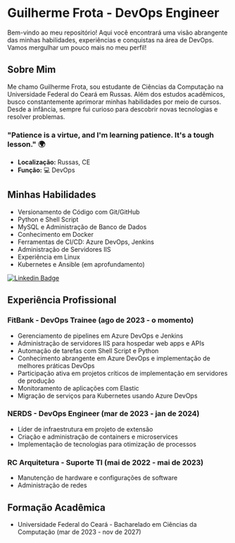 # Guilherme Frota - DevOps Engineer

Bem-vindo ao meu repositório! Aqui você encontrará uma visão abrangente das minhas habilidades, experiências e conquistas na área de DevOps. Vamos mergulhar um pouco mais no meu perfil!

## Sobre Mim
Me chamo Guilherme Frota, sou estudante de Ciências da Computação na Universidade Federal do Ceará em Russas. Além dos estudos acadêmicos, busco constantemente aprimorar minhas habilidades por meio de cursos. Desde a infância, sempre fui curioso para descobrir novas tecnologias e resolver problemas.

### "Patience is a virtue, and I'm learning patience. It's a tough lesson." 🌍

- **Localização:** Russas, CE
- **Função:** 💻 DevOps

## Minhas Habilidades
- Versionamento de Código com Git/GitHub
- Python e Shell Script
- MySQL e Administração de Banco de Dados
- Conhecimento em Docker
- Ferramentas de CI/CD: Azure DevOps, Jenkins
- Administração de Servidores IIS
- Experiência em Linux
- Kubernetes e Ansible (em aprofundamento)

[![Linkedin Badge](https://img.shields.io/badge/-LinkedIn-blue?style=flat-square&logo=Linkedin&logoColor=white&link=https://www.linkedin.com/in/guilherme-frota-souza-506486198/)](https://www.linkedin.com/in/guilherme-frota-souza-506486198/)

## Experiência Profissional

### FitBank - DevOps Trainee (ago de 2023 - o momento)
- Gerenciamento de pipelines em Azure DevOps e Jenkins
- Administração de servidores IIS para hospedar web apps e APIs
- Automação de tarefas com Shell Script e Python
- Conhecimento abrangente em Azure DevOps e implementação de melhores práticas DevOps
- Participação ativa em projetos críticos de implementação em servidores de produção
- Monitoramento de aplicações com Elastic
- Migração de serviços para Kubernetes usando Azure DevOps

### NERDS - DevOps Engineer (mar de 2023 - jan de 2024)
- Líder de infraestrutura em projeto de extensão
- Criação e administração de containers e microservices
- Implementação de tecnologias para otimização de processos

### RC Arquitetura - Suporte TI (mai de 2022 - mai de 2023)
- Manutenção de hardware e configurações de software
- Administração de redes

## Formação Acadêmica
- Universidade Federal do Ceará - Bacharelado em Ciências da Computação (mar de 2023 - nov de 2027)
